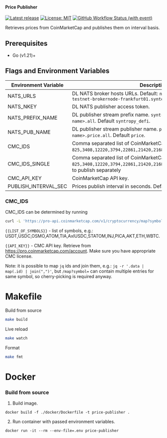 #### Price Publisher
[![Latest release](https://img.shields.io/github/v/release/synternet/price-publisher)](https://github.com/synternet/price-publisher/releases/latest)
[![License: MIT](https://img.shields.io/badge/License-MIT-yellow.svg)](https://opensource.org/licenses/MIT)
[![GitHub Workflow Status (with event)](https://img.shields.io/github/actions/workflow/status/synternet/price-publisher/github-ci.yml?label=github-ci)](https://github.com/synternet/price-publisher/actions/workflows/github-ci.yml)

Retrieves prices from CoinMarketCap and publishes them on interval basis.

## Prerequisites

- Go (v1.21)+

## Flags and Environment Variables

| Environment Variable      | Description                                                                                                                 |
| ------------------------- | --------------------------------------------------------------------------------------------------------------------------- |
| NATS_URLS                 | DL NATS broker hosts URLs. Default: `nats://europe-west3-gcp-dl-testnet-brokernode-frankfurt01.synternet.com`             |
| NATS_NKEY                 | DL NATS publisher access token.                                                                                             |
| NATS_PREFIX_NAME          | DL publisher stream prefix name. `syntropy` results in: `syntropy.<pub-name>.all`. Default `syntropy_defi`.                 |
| NATS_PUB_NAME             | DL publisher stream publisher name. `price` results in: `<sub-name>.price.all`. Default `price`.                            |
| CMC_IDS                   | Comma separated list of CoinMarketCap tokens ids (e.g.: `825,3408,12220,3794,22861,21420,21686,7226,13678,7431,1027,3717`). |
| CMC_IDS_SINGLE            | Comma separated list of CoinMarketCap tokens ids (e.g.: `825,3408,12220,3794,22861,21420,21686,7226,13678,7431,1027,3717`). to publish separately |
| CMC_API_KEY               | CoinMarketCap API key.                                                                                                      |
| PUBLISH_INTERVAL_SEC      | Prices publish interval in seconds. Default: `5` seconds.                                                                   |

### CMC_IDS

CMC_IDS can be determined by running
```bash
curl -L 'https://pro-api.coinmarketcap.com/v1/cryptocurrency/map?symbol=USDT,USDC,OSMO,ATOM,TIA,AxlUSDC,STATOM,INJ,PICA,AKT,ETH,WBTC' -H 'X-CMC_PRO_API_KEY: {{API_KEY}}' -H 'Accept: */*' | jq .
```

`{{LIST_OF_SYMBOLS}}` - list of symbols, e.g.: USDT,USDC,OSMO,ATOM,TIA,AxlUSDC,STATOM,INJ,PICA,AKT,ETH,WBTC.

`{{API_KEY}}` - CMC API key. Retrieve from https://pro.coinmarketcap.com/account. Make sure you have appropriate CMC license.

Note: it is possible to map `jq` ids and join them, e.g.: `jq -r '.data | map(.id) | join(",")'`, but `/map?symbol=` can contain multiple entries for same symbol, so cherry-picking is required anyway.

# Makefile

Build from source
```bash
make build
```

Live reload
```bash
make watch
```

Format
```bash
make fmt
```

# Docker

### Build from source

1. Build image.
```
docker build -f ./docker/Dockerfile -t price-publisher .
```

2. Run container with passed environment variables.
```
docker run -it --rm --env-file=.env price-publisher
```
